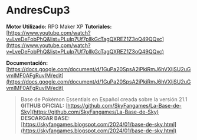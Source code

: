 # AndresCup3

**Motor Utilizado:** RPG Maker XP
**Tutoriales:** [https://www.youtube.com/watch?v=LveDeFobPhQ&list=PLuIp7Uf7pllkGcTagQXREZ1Z3oQ49QQxc](https://www.youtube.com/watch?v=LveDeFobPhQ&list=PLuIp7Uf7pllkGcTagQXREZ1Z3oQ49QQxc)

**Documentación:** [https://docs.google.com/document/d/1GuPa20SpsA2iPkiRmJ6hVXljSU2uGvmlMF0AFgRuvIM/edit](https://docs.google.com/document/d/1GuPa20SpsA2iPkiRmJ6hVXljSU2uGvmlMF0AFgRuvIM/edit)

> Base de Pokémon Essentials en Español creada sobre la versión 21.1  
**GITHUB OFICIAL:** [https://github.com/SkyFangames/La-Base-de-Sky](https://github.com/SkyFangames/La-Base-de-Sky)  
**DESCARGAR BASE:** [https://skyfangames.blogspot.com/2024/01/base-de-sky.html](https://skyfangames.blogspot.com/2024/01/base-de-sky.html)